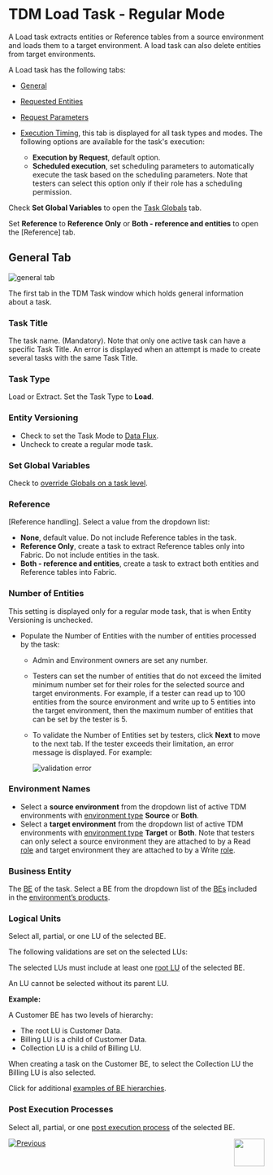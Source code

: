 # TDM Load Task - Regular Mode

A Load task extracts entities or Reference tables from a source environment and loads them to a target environment. A load task can also delete entities from target environments.

A Load task has the following tabs:

- [General](#general)
- [Requested Entities](18_load_task_requested_entities_regular_mode.md)
- [Request Parameters](19_load_task_request_parameters_regular_mode.md)
- [Execution Timing](22_task_execution_timing_tab.md), this tab is displayed for all task types and modes. The following options are available  for the task's execution:

  - **Execution by Request**, default option.
  - **Scheduled execution**, set scheduling parameters to automatically execute the task based on the scheduling parameters. Note that testers can select this option only if their role has a scheduling permission.


Check **Set Global Variables** to open the [Task Globals](23_task_globals_tab.md) tab.

Set **Reference** to **Reference Only** or **Both - reference and entities** to open the [Reference] tab.

## General Tab


![general tab](images/load_general_tab_regular.png)

The first tab in the TDM Task window which holds general information about a task. 

### Task Title

The task name. (Mandatory). Note that only one active task can have a specific Task Title. An error is displayed when an attempt is made to create several tasks with the same Task Title.

### Task Type

Load or Extract. Set the Task Type to **Load**.

### Entity Versioning

- Check to set the Task Mode to [Data Flux](15_data_flux_task.md). 
- Uncheck to create a regular mode task.

### Set Global Variables 
Check to [override Globals on a task level](23_task_globals_tab.md).

### Reference 

[Reference handling]. Select a value from the dropdown list:

- **None**, default value. Do not include Reference tables in the task.
- **Reference Only**, create a task to extract Reference tables only into Fabric. Do not include entities in the task.
- **Both - reference and entities**, create a task to extract both entities and Reference tables into Fabric.

### Number of Entities 

This setting is displayed only for a regular mode task, that is when Entity Versioning is unchecked. 

- Populate the Number of Entities with the number of entities processed by the task:

  - Admin and Environment owners are set any number.

  - Testers can set the number of entities that do not exceed the limited minimum number set for their roles for the selected source and target environments. For example, if a tester can read up to 100 entities from the source environment and write up to 5 entities into the target environment, then the maximum number of entities that can be set by the tester is 5. 

  - To validate the Number of Entities set by testers, click **Next** to move to the next tab. If the tester exceeds their limitation, an error message is displayed. For example:

     

    ![validation error](images/task_number_of_entities_validation.png)

  

### Environment Names

- Select a **source environment** from the dropdown list of active TDM environments with [environment type](08_environment_window_general_information.md#environment-type) **Source** or **Both**. 
- Select a **target environment** from the dropdown list of active TDM environments with [environment type](08_environment_window_general_information.md#environment-type) **Target** or **Both**. 
Note that testers can only select a source environment they are attached to by a Read [role](10_environment_roles_tab.md) and target environment they are attached to by a Write [role](10_environment_roles_tab.md). 

### Business Entity

The [BE](04_tdm_gui_business_entity_window.md) of the task. Select a BE from the dropdown list of the [BEs](05_tdm_gui_product_window.md#be-and-lu-product-relationship) included in the [environment’s products](11_environment_products_tab.md). 

### Logical Units

Select all, partial, or one LU of the selected BE. 

The following validations are set on the selected LUs:

The selected LUs must include at least one [root LU](/articles/TDM/tdm_overview/03_business_entity_overview.md#root-lu) of the selected BE. 

An LU cannot be selected without its parent LU. 

**Example:**

A Customer BE has two levels of hierarchy: 
-  The  root LU is Customer Data.
-  Billing LU is a child of Customer Data.
-  Collection LU is a child of Billing LU. 

When creating a task on the Customer BE, to select the Collection LU the Billing LU is also selected.

Click for additional [examples of BE hierarchies](/articles/TDM/tdm_overview/03_business_entity_overview.md).

### Post Execution Processes

Select all, partial, or one [post execution process](04_tdm_gui_business_entity_window.md#post-execution-processes-tab) of the selected BE.



 [![Previous](/articles/images/Previous.png)](16_extract_task.md)[<img align="right" width="60" height="54" src="/articles/images/Next.png">](18_load_task_requested_entities_regular_mode.md)

